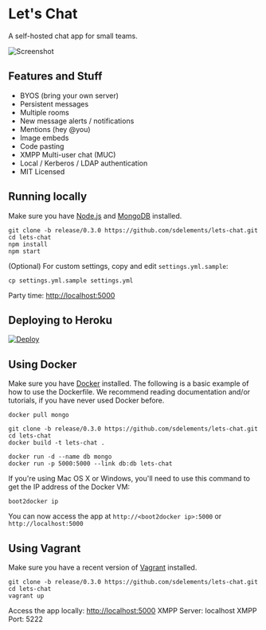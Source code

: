 # **Let's Chat**

A self-hosted chat app for small teams.

![Screenshot](http://i.imgur.com/djnd0Uk.png)

## Features and Stuff

* BYOS (bring your own server)
* Persistent messages
* Multiple rooms
* New message alerts / notifications
* Mentions (hey @you)
* Image embeds
* Code pasting
* XMPP Multi-user chat (MUC)
* Local / Kerberos / LDAP authentication
* MIT Licensed

## Running locally

Make sure you have [Node.js](https://github.com/joyent/node/wiki/Installation) and [MongoDB](http://www.mongodb.org/display/DOCS/Quickstart) installed.

```
git clone -b release/0.3.0 https://github.com/sdelements/lets-chat.git
cd lets-chat
npm install
npm start
```

(Optional) For custom settings, copy and edit ```settings.yml.sample```:

```
cp settings.yml.sample settings.yml
```

Party time: [http://localhost:5000](http://localhost:5000)

## Deploying to Heroku

[![Deploy](https://www.herokucdn.com/deploy/button.png)](https://heroku.com/deploy)

## Using Docker

Make sure you have [Docker](https://www.docker.com/) installed. The following is a basic example of how to use the Dockerfile. We recommend reading documentation and/or tutorials, if you have never used Docker before.

```
docker pull mongo

git clone -b release/0.3.0 https://github.com/sdelements/lets-chat.git
cd lets-chat
docker build -t lets-chat .

docker run -d --name db mongo
docker run -p 5000:5000 --link db:db lets-chat
```

If you're using Mac OS X or Windows, you'll need to use this command to get the IP address of the Docker VM:

```
boot2docker ip
```
You can now access the app at ```http://<boot2docker ip>:5000``` or ```http://localhost:5000```

## Using Vagrant

Make sure you have a recent version of [Vagrant](https://www.vagrantup.com/) installed.

```
git clone -b release/0.3.0 https://github.com/sdelements/lets-chat.git
cd lets-chat
vagrant up
```

Access the app locally: [http://localhost:5000](http://localhost:5000)
XMPP Server: localhost
XMPP Port: 5222
